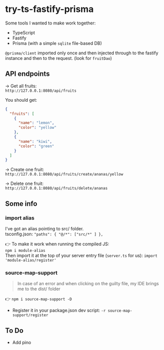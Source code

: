 # try-ts-fastify-prisma

Some tools I wanted to make work together:
 - TypeScript
 - Fastify
 - Prisma (with a simple `sqlite` file-based DB)

`@prisma/client` imported only once and then injected through to the fastify instance and then to the request. (look for `fruitDao`)

## API endpoints

-> Get all fruits:  
`http://127.0.0.1:8080/api/fruits`

You should get:
```json
{
  "fruits": [
    {
      "name": "lemon",
      "color": "yellow"
    },
    {
      "name": "kiwi",
      "color": "green"
    }
  ]
}
```

-> Create one fruit:  
`http://127.0.0.1:8080/api/fruits/create/ananas/yellow`

-> Delete one fruit:  
`http://127.0.0.1:8080/api/fruits/delete/ananas`

## Some info

### import alias

I've got an alias pointing to src/ folder.  
tsconfig.json:
`"paths": { "@/*": ["src/*" ] },`

👉 To make it work when running the compiled JS:  
`npm i module-alias`  
Then import it at the top of your server entry file (`server.ts` for us): `import 'module-alias/register'`

### source-map-support

> In case of an error and when clicking on the guilty file, my IDE brings me to the dist/ folder

👉 `npm i source-map-support -D`
+ Register it in your package.json dev script: `-r source-map-support/register`

## To Do

- Add pino
